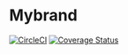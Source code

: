# Mybrand 
[![CircleCI](https://circleci.com/gh/Nadinefiona/mybrand/tree/main.svg?style=svg)](https://circleci.com/gh/Nadinefiona/mybrand/tree/main)            [![Coverage Status](https://coveralls.io/repos/github/Nadinefiona/mybrand/badge.svg)](https://coveralls.io/github/Nadinefiona/mybrand)